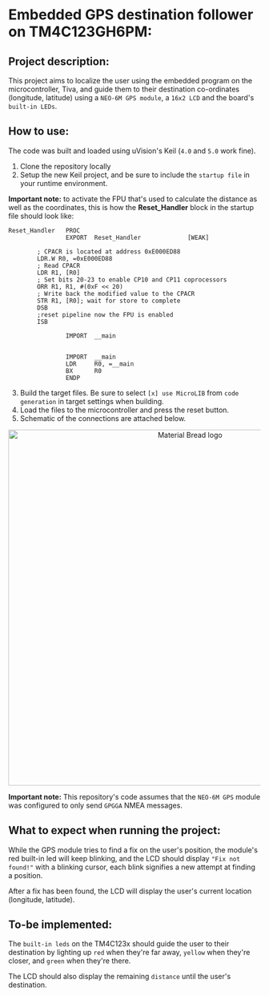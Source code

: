 
# Embedded GPS destination follower on TM4C123GH6PM:
## Project description:

This project aims to localize the user using the embedded program on the microcontroller, Tiva, and guide them to their destination co-ordinates (longitude, latitude) using a `NEO-6M GPS module`, a `16x2 LCD` and the board's `built-in LEDs`.

## How to use:
The code was built and loaded using uVision's Keil (`4.0` and `5.0` work fine).

1. Clone the repository locally
2. Setup the new Keil project, and be sure to include the `startup file` in your runtime environment.
  
  
__Important note:__ to activate the FPU that's used to calculate the distance as well as the coordinates, this is how the __Reset_Handler__ block in the startup file should look like:
```assembly 
Reset_Handler   PROC
                EXPORT  Reset_Handler             [WEAK]

		; CPACR is located at address 0xE000ED88
		LDR.W R0, =0xE000ED88
		; Read CPACR
		LDR R1, [R0]
		; Set bits 20-23 to enable CP10 and CP11 coprocessors
		ORR R1, R1, #(0xF << 20)
		; Write back the modified value to the CPACR
		STR R1, [R0]; wait for store to complete
		DSB
		;reset pipeline now the FPU is enabled
		ISB				
				
                IMPORT  __main
               
                
                IMPORT  __main
                LDR     R0, =__main
                BX      R0
                ENDP
```
3. Build the target files. Be sure to select `[x] use MicroLIB` from `code generation` in target settings when building.
4. Load the files to the microcontroller and press the reset button.
5. Schematic of the connections are attached below.
  
<p align="center">
    <img width="710" src="https://github.com/Abdoemad220/Embedded_project/assets/99722575/4d70dd33-5126-4ef6-bfc7-02eaf05cd203" alt="Material Bread logo">
</p>
  
    
__Important note:__ This repository's code assumes that the `NEO-6M GPS` module was configured to only send `GPGGA` NMEA messages.
  

## What to expect when running the project:
While the GPS module tries to find a fix on the user's position, the module's red built-in led will keep blinking, and the LCD should display `"Fix not found!"` with a blinking cursor, each blink signifies a new attempt at finding a position.

After a fix has been found, the LCD will display the user's current location (longitude, latitude).

## To-be implemented:
The `built-in leds` on the TM4C123x should guide the user to their destination by lighting up `red` when they're far away, `yellow` when they're closer, and `green` when they're there. 
  
The LCD should also display the remaining `distance` until the user's destination.
